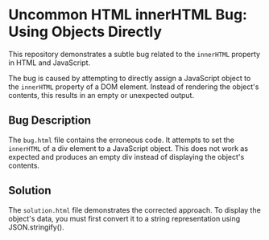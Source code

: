 # Uncommon HTML innerHTML Bug: Using Objects Directly

This repository demonstrates a subtle bug related to the `innerHTML` property in HTML and JavaScript.

The bug is caused by attempting to directly assign a JavaScript object to the `innerHTML` property of a DOM element.  Instead of rendering the object's contents, this results in an empty or unexpected output.

## Bug Description
The `bug.html` file contains the erroneous code.  It attempts to set the `innerHTML` of a div element to a JavaScript object. This does not work as expected and produces an empty div instead of displaying the object's contents.

## Solution
The `solution.html` file demonstrates the corrected approach. To display the object's data, you must first convert it to a string representation using JSON.stringify().